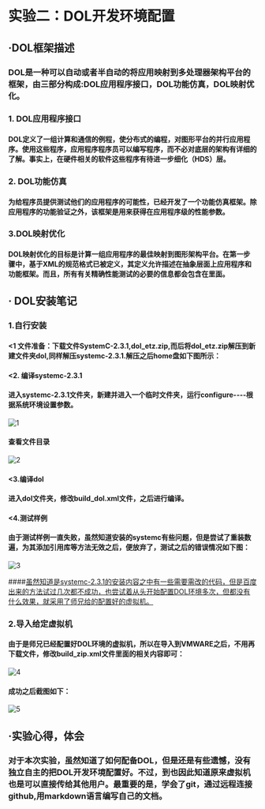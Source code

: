 #                       实验二：DOL开发环境配置

## ·DOL框架描述

###        DOL是一种可以自动或者半自动的将应用映射到多处理器架构平台的框架，由三部分构成:DOL应用程序接口，DOL功能仿真，DOL映射优化。



### 1. DOL应用程序接口

####         DOL定义了一组计算和通信的例程，使分布式的编程，对图形平台的并行应用程序。使用这些程序，应用程序程序员可以编写程序，而不必对底层的架构有详细的了解。事实上，在硬件相关的软件这些程序有待进一步细化（HDS）层。

### 2. DOL功能仿真

####         为给程序员提供测试他们的应用程序的可能性，已经开发了一个功能仿真框架。除应用程序的功能验证之外，该框架是用来获得在应用程序级的性能参数。

### 3.DOL映射优化

#### DOL映射优化的目标是计算一组应用程序的最佳映射到图形架构平台。在第一步骤中，基于XML的规范格式已被定义，其定义允许描述在抽象层面上应用程序和功能框架。而且，所有有关精确性能测试的必要的信息都会包含在里面。



## · DOL安装笔记

### 1.自行安装

#### <1 文件准备：下载文件SystemC-2.3.1,dol_etz.zip,而后将dol_etz.zip解压到新建文件夹dol,同样解压systemc-2.3.1.解压之后home盘如下图所示：

#### <2. 编译systemc-2.3.1

#### 进入systemc-2.3.1文件夹，新建并进入一个临时文件夹，运行configure----根据系统环境设置参数。

 ![1](1.png)

#### 查看文件目录

 ![2](C:\Users\瑞敏\Pictures\2.png)



#### <3.编译dol

#### 进入dol文件夹，修改build_dol.xml文件，之后进行编译。

####  <4.测试样例

#### 由于测试样例一直失败，虽然知道安装的systemc有些问题，但是尝试了重装数遍，为其添加引用库等方法无效之后，便放弃了，测试之后的错误情况如下图：

 ![3](C:\Users\瑞敏\Pictures\3.png)

####<u>虽然知道是systemc-2.3.1的安装内容之中有一些需要需改的代码，但是百度出来的方法试过几次都不成功，也尝试着从头开始配置DOL环境多次，但都没有什么效果，就采用了师兄给的配置好的虚拟机。</u>

### 2.导入给定虚拟机

#### 由于是师兄已经配置好DOL环境的虚拟机，所以在导入到VMWARE之后，不用再下载文件，修改build_zip.xml文件里面的相关内容即可：

 ![4](C:\Users\瑞敏\Pictures\4.png)



#### 成功之后截图如下：

 ![5](C:\Users\瑞敏\Pictures\5.png)



## ·实验心得，体会



### 对于本次实验，虽然知道了如何配备DOL，但是还是有些遗憾，没有独立自主的把DOL开发环境配置好。不过，到也因此知道原来虚拟机也是可以直接传给其他用户。最重要的是，学会了git，通过远程连接github,用markdown语言编写自己的文档。





​         

